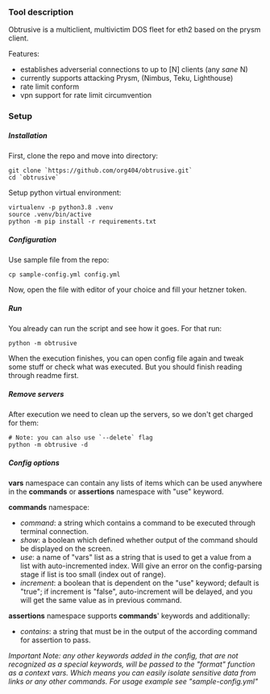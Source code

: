 ### Tool description
Obtrusive is a multiclient, multivictim DOS fleet for eth2 based on the prysm client.  
  
Features:
* establishes adverserial connections to up to [N] clients (any *sane* N)
* currently supports attacking Prysm, (Nimbus, Teku, Lighthouse)
* rate limit conform
* vpn support for rate limit circumvention

### Setup

##### Installation
First, clone the repo and move into directory:
```
git clone `https://github.com/org404/obtrusive.git`
cd `obtrusive`
```
Setup python virtual environment:
```
virtualenv -p python3.8 .venv
source .venv/bin/active
python -m pip install -r requirements.txt
```

##### Configuration
Use sample file from the repo:
```
cp sample-config.yml config.yml
```
Now, open the file with editor of your choice and fill your hetzner token.

##### Run
You already can run the script and see how it goes. For that run:
```
python -m obtrusive
```
When the execution finishes, you can open config file again and tweak some stuff or check what was executed.
But you should finish reading through readme first.

##### Remove servers
After execution we need to clean up the servers, so we don't get charged for them:
```
# Note: you can also use `--delete` flag
python -m obtrusive -d
```

##### Config options
**vars** namespace can contain any lists of items which can be used anywhere in the **commands** or **assertions** namespace with "use" keyword.  
  
**commands** namespace:
* *command*: a string which contains a command to be executed through terminal connection.
* *show*: a boolean which defined whether output of the command should be displayed on the screen.
* *use*: a name of "vars" list as a string that is used to get a value from a list with auto-incremented index. Will give an error on the config-parsing stage if list is too small (index out of range).
* *increment*: a boolean that is dependent on the "use" keyword; default is "true"; if increment is "false", auto-increment will be delayed, and you will get the same value as in previous command.
  
**assertions** namespace supports **commands**' keywords and additionally:
* *contains*: a string that must be in the output of the according command for assertion to pass.
  
*Important Note: any other keywords added in the config, that are not recognized as a special keywords, will be passed to the "format" function as a context vars. Which means you can easily isolate sensitive data from links or any other commands. For usage example see "sample-config.yml"*
